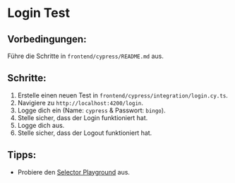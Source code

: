 # Login Test

## Vorbedingungen:
Führe die Schritte in `frontend/cypress/README.md` aus.

## Schritte:

1. Erstelle einen neuen Test in `frontend/cypress/integration/login.cy.ts`.
2. Navigiere zu `http://localhost:4200/login`.
3. Logge dich ein (Name: `cypress` & Passwort: `bingo`).
4. Stelle sicher, dass der Login funktioniert hat.
5. Logge dich aus.
6. Stelle sicher, dass der Logout funktioniert hat.

## Tipps:
- Probiere den [Selector Playground](https://docs.cypress.io/guides/core-concepts/cypress-app#Selector-Playground) aus.